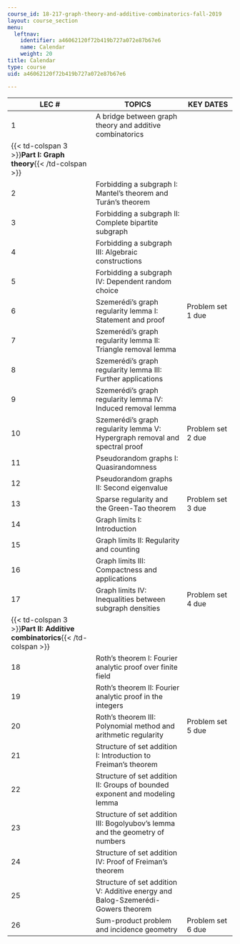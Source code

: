 ```yaml
---
course_id: 18-217-graph-theory-and-additive-combinatorics-fall-2019
layout: course_section
menu:
  leftnav:
    identifier: a46062120f72b419b727a072e87b67e6
    name: Calendar
    weight: 20
title: Calendar
type: course
uid: a46062120f72b419b727a072e87b67e6

---
```


| LEC # | TOPICS | KEY DATES |
| --- | --- | --- |
| 1 | A bridge between graph theory and additive combinatorics | &nbsp; |
| {{< td-colspan 3 >}}**Part I: Graph theory**{{< /td-colspan >}} |||
| 2 | Forbidding a subgraph I: Mantel’s theorem and Turán’s theorem | &nbsp; |
| 3 | Forbidding a subgraph II: Complete bipartite subgraph | &nbsp; |
| 4 | Forbidding a subgraph III: Algebraic constructions | &nbsp; |
| 5 | Forbidding a subgraph IV: Dependent random choice | &nbsp; |
| 6 | Szemerédi’s graph regularity lemma I: Statement and proof | Problem set 1 due |
| 7 | Szemerédi’s graph regularity lemma II: Triangle removal lemma | &nbsp; |
| 8 | Szemerédi’s graph regularity lemma III: Further applications | &nbsp; |
| 9 | Szemerédi’s graph regularity lemma IV: Induced removal lemma | &nbsp; |
| 10 | Szemerédi’s graph regularity lemma V: Hypergraph removal and spectral proof  | Problem set 2 due |
| 11 | Pseudorandom graphs I: Quasirandomness  | &nbsp; |
| 12 | Pseudorandom graphs II: Second eigenvalue  | &nbsp; |
| 13 | Sparse regularity and the Green-Tao theorem  | Problem set 3 due |
| 14 | Graph limits I: Introduction  | &nbsp; |
| 15 | Graph limits II: Regularity and counting  | &nbsp; |
| 16 | Graph limits III: Compactness and applications  | &nbsp; |
| 17 | Graph limits IV: Inequalities between subgraph densities  | Problem set 4 due |
| {{< td-colspan 3 >}}**Part II: Additive combinatorics**{{< /td-colspan >}} |||
| 18 | Roth’s theorem I: Fourier analytic proof over finite field  | &nbsp; |
| 19 | Roth’s theorem II: Fourier analytic proof in the integers  | &nbsp; |
| 20 | Roth’s theorem III: Polynomial method and arithmetic regularity  | Problem set 5 due |
| 21 | Structure of set addition I: Introduction to Freiman’s theorem  | &nbsp; |
| 22 | Structure of set addition II: Groups of bounded exponent and modeling lemma | &nbsp; |
| 23 | Structure of set addition III: Bogolyubov’s lemma and the geometry of numbers | &nbsp; |
| 24 | Structure of set addition IV: Proof of Freiman’s theorem  | &nbsp; |
| 25 | Structure of set addition V: Additive energy and Balog-Szemerédi-Gowers theorem | &nbsp; |
| 26 | Sum-product problem and incidence geometry | Problem set 6 due